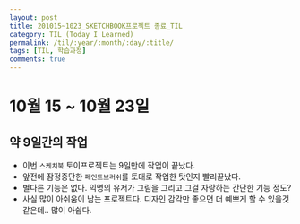 ```yaml
---
layout: post
title: 201015~1023_SKETCHBOOK프로젝트 종료_TIL
category: TIL (Today I Learned)
permalink: /til/:year/:month/:day/:title/
tags: [TIL, 학습과정]
comments: true
---
```


# 10월 15 ~ 10월 23일

## 약 9일간의 작업

- 이번 `스케치북` 토이프로젝트는 9일만에 작업이 끝났다.
- 앞전에 잠정중단한 `페인트브러쉬`를 토대로 작업한 탓인지 빨리끝났다.
- 별다른 기능은 없다. 익명의 유저가 그림을 그리고 그걸 자랑하는 간단한 기능 정도?
- 사실 많이 아쉬움이 남는 프로젝트다. 디자인 감각만 좋으면 더 예쁘게 할 수 있을것 같은데.. 많이 아쉽다.